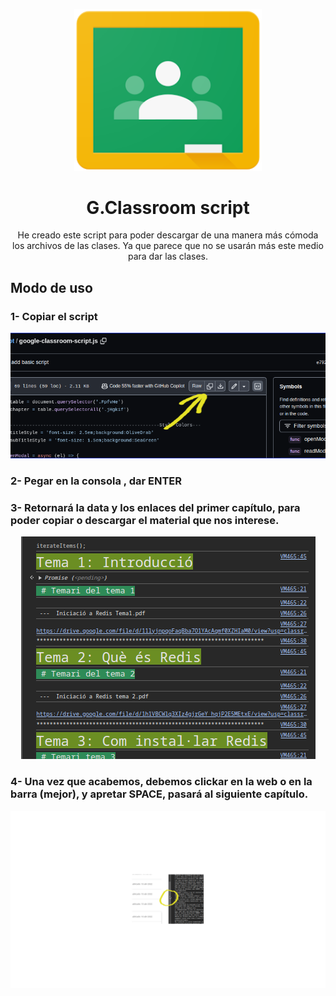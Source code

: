 <a name="readme-top"></a>

<div align="center">

  <img width="300px" src="/img/gc_logo.png" alt="Logo" width=auto/>

# G.Classroom script

He creado este script para poder descargar de una manera más cómoda los archivos de las clases.
Ya que parece que no se usarán más este medio para dar las clases.

</div>

## Modo de uso

### 1- Copiar el script

<div align="center">
    <img src="/img/1.webp" alt="copy-code" width=auto height=auto/>
</div>

### 2- Pegar en la consola , dar ENTER

### 3- Retornará la data y los enlaces del primer capítulo, para poder copiar o descargar el material que nos interese.

<div align="center">
    <img src="/img/2.webp" alt="paste-console" width=auto height=auto/>
</div>

### 4- Una vez que acabemos, debemos clickar en la web o en la barra (mejor), y apretar SPACE, pasará al siguiente capítulo.

<div align="center">
    <img src="/img/3.webp" alt="next-chapter" width=auto height=auto/>
</div>

